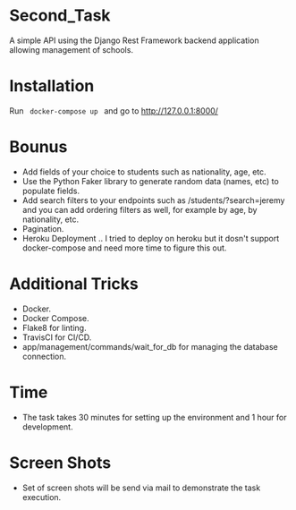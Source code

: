 # Second_Task
A simple API using the Django Rest Framework backend application allowing management of schools.
# Installation
Run <code> docker-compose up </code> and go to http://127.0.0.1:8000/
# Bounus
- Add fields of your choice to students such as nationality, age, etc.
- Use the Python Faker library to generate random data (names, etc) to populate fields.
- Add search filters to your endpoints such as /students/?search=jeremy and you can add ordering filters as well, for example by age, by nationality, etc.
- Pagination.
- Heroku Deployment .. I tried to deploy on heroku but it dosn't support docker-compose and need more time to figure this out.
# Additional Tricks
- Docker.
- Docker Compose.
- Flake8 for linting.
- TravisCI for CI/CD.
- app/management/commands/wait_for_db for managing the database connection.
# Time
- The task takes 30 minutes for setting up the environment and 1 hour for development.
# Screen Shots
- Set of screen shots will be send via mail to demonstrate the task execution.
